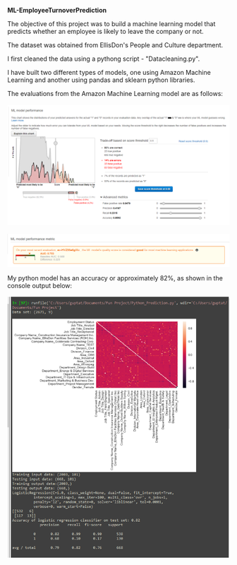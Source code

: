 <heading> <b> ML-EmployeeTurnoverPrediction </b> </heading>

The objective of this project was to build a machine learning model that predicts whether an employee is likely to leave the company or not.

The dataset was obtained from EllisDon's People and Culture department.

I first cleaned the data using a pythong script - "Datacleaning.py".

I have built two different types of models, one using Amazon Machine Learning and another using pandas and sklearn python libraries.

The evaluations from the Amazon Machine Learning model are as follows: <br> <br>
<img src="AmazonMLEvaluation.PNG"></img>
<br> <br>
<img src="AmazonMLMetric.PNG"></img>

My python model has an accuracy or approximately 82%, as shown in the console output below: <br> <br>
<img src="PythonScriptConsoleOutput.PNG"></img>
